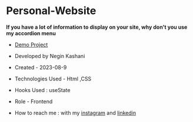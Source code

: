 # Personal-Website
**If you have a lot of information to display on your site, why don't you use my accordion menu**



- [Demo Project](https://neginkashani.github.io/Personal-Website/)

- Developed by Negin Kashani

- Created - 2023-08-9

- Technologies Used - Html ,CSS 

- Hooks Used : useState 

- Role - Frontend

- How to reach me : with my [instagram](https://instagram.com/negin_kashweb?igshid=NTc4MTIwNjQ2YQ==
) and [linkedin](https://www.linkedin.com/in/negin-kashani-567840b8)
